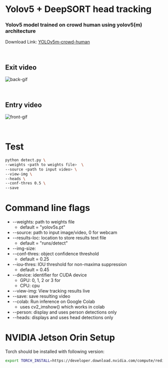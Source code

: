# Yolov5 + DeepSORT head tracking

### Yolov5 model trained on crowd human using yolov5(m) architecture
Download Link:  [YOLOv5m-crowd-human](https://drive.google.com/file/d/1gglIwqxaH2iTvy6lZlXuAcMpd_U0GCUb/view?usp=sharing) 


<br/>

## Exit video

![back-gif](./data/gifs/2015_05_09_07_56_07_back.gif)

<br />

## Entry video

![front-gif](./data/gifs/2016_04_07_14_29_25_front.gif)

<br />
  
  
# Test

```bash
python detect.py \
--weights <path to weights file>  \
--source <path to input video> \
--view-img \
--heads \
--conf-thres 0.5 \
--save
```


# Command line flags

* --weights: path to weights file
  * default = "yolov5s.pt"
* --source: path to input image/video, 0 for webcam
* --results-loc: location to store results text file
  * default = "runs/detect"
* --img-size: 
* --conf-thres: object confidence threshold
  * default = 0.25
* --iou-thres: IOU threshold for non-maxima suppression
  * default = 0.45
* --device: identifier for CUDA device
  * GPU: 0, 1, 2 or 3 for 
  * CPU: cpu
* --view-img: View tracking results live
* --save: save resulting video
* --colab: Run inference on Google Colab    
  * uses cv2_imshow() which works in colab
* --person: display and uses person detections only
* --heads: displays and uses head detections only


# NVIDIA Jetson Orin Setup

Torch should be installed with following version:
```sh
export TORCH_INSTALL=https://developer.download.nvidia.com/compute/redist/jp/v61/pytorch/torch-2.5.0a0+872d972e41.nv24.08.17622132-cp310-cp310-linux_aarch64.whl
```

